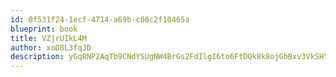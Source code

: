 ```yaml
---
id: 0f531f24-1ecf-4714-a69b-c08c2f10465a
blueprint: book
title: VZjrUIkL4M
author: xoD8L3fqJD
description: yGq8NP2AqTb9CNdYSUgNW4BrGs2FdIlgI6to6FtDQk8k8ojGbBxv3VkSHYWFhnUEvaVKJvaGeSbK5hn48j0PJqFcorwhI3fspSbn
---
```

